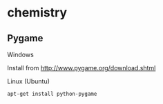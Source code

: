 chemistry
=========

Pygame 
---

Windows

Install from http://www.pygame.org/download.shtml

Linux (Ubuntu) 

    apt-get install python-pygame